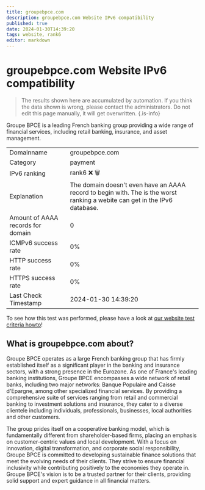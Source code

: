 ```yaml
---
title: groupebpce.com
description: groupebpce.com Website IPv6 compatibility
published: true
date: 2024-01-30T14:39:20
tags: website, rank6
editor: markdown
---
```


# groupebpce.com Website IPv6 compatibility

> The results shown here are accumulated by automation. If you think the data shown is wrong, please contact the administrators. 
> Do not edit this page manually, it will get overwritten.
{.is-info}

Groupe BPCE is a leading French banking group providing a wide range of financial services, including retail banking, insurance, and asset management.


|   |   |
| - | - |
| Domainname | groupebpce.com
| Category | payment |
| IPv6 ranking | rank6 :x: :wastebasket: |
| Explanation | The domain doesn't even have an AAAA record to begin with. The is the worst ranking a webite can get in the IPv6 database. |
| Amount of AAAA records for domain | 0 |
| ICMPv6 success rate | 0%|
| HTTP success rate | 0% |
| HTTPS success rate | 0% |
| Last Check Timestamp | 2024-01-30 14:39:20 |

To see how this test was performed, please have a look at [our website test criteria howto](/howto/testcriteria/website)!


## What is groupebpce.com about?
Groupe BPCE operates as a large French banking group that has firmly established itself as a significant player in the banking and insurance sectors, with a strong presence in the Eurozone. As one of France's leading banking institutions, Groupe BPCE encompasses a wide network of retail banks, including two major networks: Banque Populaire and Caisse d'Epargne, among other specialized financial services. By providing a comprehensive suite of services ranging from retail and commercial banking to investment solutions and insurance, they cater to a diverse clientele including individuals, professionals, businesses, local authorities and other customers.

The group prides itself on a cooperative banking model, which is fundamentally different from shareholder-based firms, placing an emphasis on customer-centric values and local development. With a focus on innovation, digital transformation, and corporate social responsibility, Groupe BPCE is committed to developing sustainable finance solutions that meet the evolving needs of their clients. They strive to ensure financial inclusivity while contributing positively to the economies they operate in. Groupe BPCE's vision is to be a trusted partner for their clients, providing solid support and expert guidance in all financial matters.


